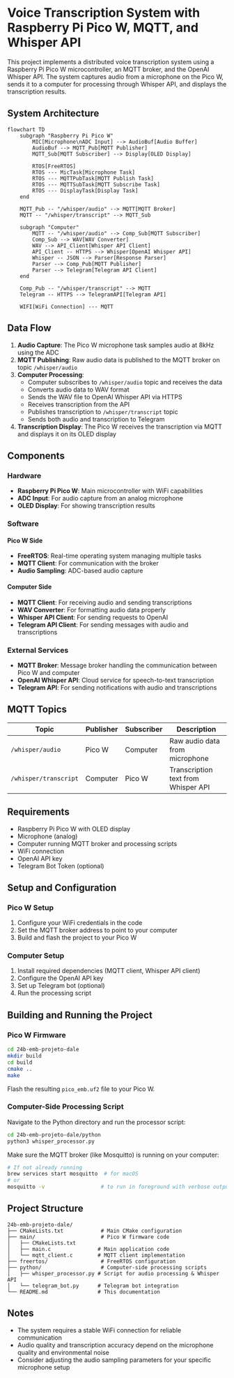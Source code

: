 # Voice Transcription System with Raspberry Pi Pico W, MQTT, and Whisper API

This project implements a distributed voice transcription system using a Raspberry Pi Pico W microcontroller, an MQTT broker, and the OpenAI Whisper API. The system captures audio from a microphone on the Pico W, sends it to a computer for processing through Whisper API, and displays the transcription results.

## System Architecture

```mermaid
flowchart TD
    subgraph "Raspberry Pi Pico W"
        MIC[Microphone\nADC Input] --> AudioBuf[Audio Buffer]
        AudioBuf --> MQTT_Pub[MQTT Publisher]
        MQTT_Sub[MQTT Subscriber] --> Display[OLED Display]
        
        RTOS[FreeRTOS]
        RTOS --- MicTask[Microphone Task]
        RTOS --- MQTTPubTask[MQTT Publish Task]
        RTOS --- MQTTSubTask[MQTT Subscribe Task]
        RTOS --- DisplayTask[Display Task]
    end
    
    MQTT_Pub -- "/whisper/audio" --> MQTT[MQTT Broker]
    MQTT -- "/whisper/transcript" --> MQTT_Sub
    
    subgraph "Computer"
        MQTT -- "/whisper/audio" --> Comp_Sub[MQTT Subscriber]
        Comp_Sub --> WAV[WAV Converter]
        WAV --> API_Client[Whisper API Client]
        API_Client -- HTTPS --> Whisper[OpenAI Whisper API]
        Whisper -- JSON --> Parser[Response Parser]
        Parser --> Comp_Pub[MQTT Publisher]
        Parser --> Telegram[Telegram API Client]
    end
    
    Comp_Pub -- "/whisper/transcript" --> MQTT
    Telegram -- HTTPS --> TelegramAPI[Telegram API]
    
    WIFI[WiFi Connection] --- MQTT
```

## Data Flow

1. **Audio Capture**: The Pico W microphone task samples audio at 8kHz using the ADC
2. **MQTT Publishing**: Raw audio data is published to the MQTT broker on topic `/whisper/audio`
3. **Computer Processing**: 
   - Computer subscribes to `/whisper/audio` topic and receives the data
   - Converts audio data to WAV format
   - Sends the WAV file to OpenAI Whisper API via HTTPS
   - Receives transcription from the API
   - Publishes transcription to `/whisper/transcript` topic
   - Sends both audio and transcription to Telegram
4. **Transcription Display**: The Pico W receives the transcription via MQTT and displays it on its OLED display

## Components

### Hardware
- **Raspberry Pi Pico W**: Main microcontroller with WiFi capabilities
- **ADC Input**: For audio capture from an analog microphone
- **OLED Display**: For showing transcription results

### Software
#### Pico W Side
- **FreeRTOS**: Real-time operating system managing multiple tasks
- **MQTT Client**: For communication with the broker
- **Audio Sampling**: ADC-based audio capture

#### Computer Side
- **MQTT Client**: For receiving audio and sending transcriptions
- **WAV Converter**: For formatting audio data properly
- **Whisper API Client**: For sending requests to OpenAI
- **Telegram API Client**: For sending messages with audio and transcriptions

### External Services
- **MQTT Broker**: Message broker handling the communication between Pico W and computer
- **OpenAI Whisper API**: Cloud service for speech-to-text transcription
- **Telegram API**: For sending notifications with audio and transcriptions

## MQTT Topics

| Topic | Publisher | Subscriber | Description |
|-------|-----------|------------|-------------|
| `/whisper/audio` | Pico W | Computer | Raw audio data from microphone |
| `/whisper/transcript` | Computer | Pico W | Transcription text from Whisper API |

## Requirements

- Raspberry Pi Pico W with OLED display
- Microphone (analog)
- Computer running MQTT broker and processing scripts
- WiFi connection
- OpenAI API key
- Telegram Bot Token (optional)

## Setup and Configuration

### Pico W Setup
1. Configure your WiFi credentials in the code
2. Set the MQTT broker address to point to your computer
3. Build and flash the project to your Pico W

### Computer Setup
1. Install required dependencies (MQTT client, Whisper API client)
2. Configure the OpenAI API key
3. Set up Telegram bot (optional)
4. Run the processing script

## Building and Running the Project

### Pico W Firmware
```bash
cd 24b-emb-projeto-dale
mkdir build
cd build
cmake ..
make
```

Flash the resulting `pico_emb.uf2` file to your Pico W.

### Computer-Side Processing Script
Navigate to the Python directory and run the processor script:

```bash
cd 24b-emb-projeto-dale/python
python3 whisper_processor.py
```

Make sure the MQTT broker (like Mosquitto) is running on your computer:

```bash
# If not already running
brew services start mosquitto  # for macOS
# or
mosquitto -v                  # to run in foreground with verbose output
```

## Project Structure

```
24b-emb-projeto-dale/
├── CMakeLists.txt            # Main CMake configuration
├── main/                     # Pico W firmware code
│   ├── CMakeLists.txt
│   ├── main.c               # Main application code
│   └── mqtt_client.c        # MQTT client implementation
├── freertos/                 # FreeRTOS configuration
├── python/                   # Computer-side processing scripts
│   ├── whisper_processor.py # Script for audio processing & Whisper API
│   └── telegram_bot.py      # Telegram bot integration
└── README.md                # This documentation
```

## Notes

- The system requires a stable WiFi connection for reliable communication
- Audio quality and transcription accuracy depend on the microphone quality and environmental noise
- Consider adjusting the audio sampling parameters for your specific microphone setup
